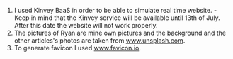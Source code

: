 1. I used Kinvey BaaS in order to be able to simulate real time website. - Keep in mind that the Kinvey service will be available until 13th of July. After this date the website will not work properly.
2. The pictures of Ryan are mine own pictures and the background and the other articles's photos are taken from www.unsplash.com.
3. To generate favicon I used www.favicon.io.
